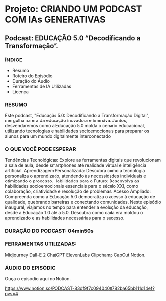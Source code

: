 # Projeto: CRIANDO UM PODCAST COM IAs GENERATIVAS

## Podcast: EDUCAÇÃO 5.0 “Decodificando a Transformação”.


### ÍNDICE
* Resumo
* Roteiro do Episódio
* Duração do Áudio
* Ferramentas de IA Utilizadas
* Licença
  

### RESUMO

Este podcast, "Educação 5.0: Decodificando a Transformação Digital", mergulha na era da educação inovadora e imersiva. Juntos, desvendaremos como a Educação 5.0 molda o cenário educacional, utilizando tecnologias e habilidades socioemocionais para preparar os alunos para um mundo digitalmente interconectado.


### O QUE VOCÊ PODE ESPERAR

Tendências Tecnológicas: Explore as ferramentas digitais que revolucionam a sala de aula, desde smartphones até realidade virtual e inteligência artificial.
Aprendizagem Personalizada: Descubra como a tecnologia personaliza o aprendizado, atendendo às necessidades individuais e otimizando o processo.
Habilidades para o Futuro: Desenvolva as habilidades socioemocionais essenciais para o século XXI, como colaboração, criatividade e resolução de problemas.
Acesso Ampliado: Compreenda como a Educação 5.0 democratiza o acesso à educação de qualidade, quebrando barreiras e conectando comunidades.
Neste episódio inaugural, viajamos no tempo para entender a evolução da educação, desde a Educação 1.0 até a 5.0. Descubra como cada era moldou o aprendizado e as habilidades necessárias para o sucesso.


### DURAÇÃO DO PODCAST: 04min50s


### FERRAMENTAS UTILIZADAS: 

Midjourney
Dall-E 2
ChatGPT
ElevenLabs
Clipchamp
CapCut
Notion.


### ÁUDIO DO EPISÓDIO

Ouça o episódio aqui no Notion.

https://www.notion.so/PODCAST-83df9f7c0940400782ba65bb111d14ef?pvs=4

